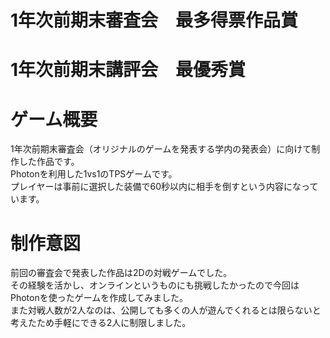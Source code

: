 # 1年次前期末審査会　最多得票作品賞
# 1年次前期末講評会　最優秀賞

# ゲーム概要
1年次前期末審査会（オリジナルのゲームを発表する学内の発表会）に向けて制作した作品です。  
Photonを利用した1vs1のTPSゲームです。  
プレイヤーは事前に選択した装備で60秒以内に相手を倒すという内容になっています。
# 制作意図
前回の審査会で発表した作品は2Dの対戦ゲームでした。  
その経験を活かし、オンラインというものにも挑戦したかったので今回はPhotonを使ったゲームを作成してみました。  
また対戦人数が2人なのは、公開しても多くの人が遊んでくれるとは限らないと考えたため手軽にできる2人に制限しました。

